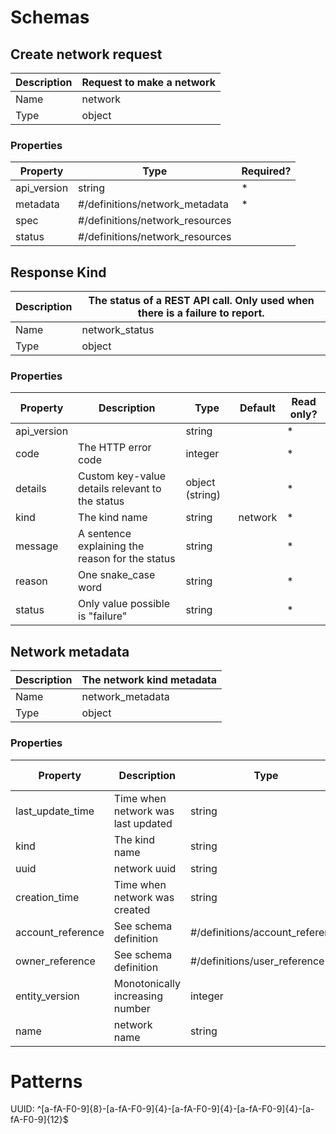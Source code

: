 # Schemas

## Create network request

| Description | Request to make a network
| ----------- | -------------------------
| Name | network
| Type | object

### Properties
| Property | Type | Required?
| -------- | ---- | ---------
| api_version | string | *
| metadata | #/definitions/network_metadata | *
| spec | #/definitions/network_resources | 
| status | #/definitions/network_resources | 

## Response Kind

| Description | The status of a REST API call. Only used when there is a failure to report.
| ----------- | ---------------
| Name | network_status
| Type | object

### Properties
| Property | Description | Type | Default | Read only?
| -------- | ----------- | ---- | ------- | ----------
| api_version | | string | | *
| code | The HTTP error code | integer | | *
| details | Custom key-value details relevant to the status | object (string) | | *
| kind | The kind name | string | network | *
| message | A sentence explaining the reason for the status | string | | *
| reason | One snake_case word | string | | *
| status | Only value possible is "failure" | string | | *

## Network metadata

| Description | The network kind metadata
| ----------- | ---------------
| Name | network_metadata
| Type | object

### Properties

| Property | Description | Type | Default | Read only?
| -------- | ----------- | ---- | ------- | ----------
| last_update_time | Time when network was last updated | string | | *
| kind | The kind name | string | network | *
| uuid | network uuid| string | 
| creation_time | Time when network was created | string |
| account_reference | See schema definition | #/definitions/account_reference
| owner_reference | See schema definition | #/definitions/user_reference
| entity_version | Monotonically increasing number | integer
| name | network name | string

# Patterns

UUID: ^[a-fA-F0-9]{8}-[a-fA-F0-9]{4}-[a-fA-F0-9]{4}-[a-fA-F0-9]{4}-[a-fA-F0-9]{12}$